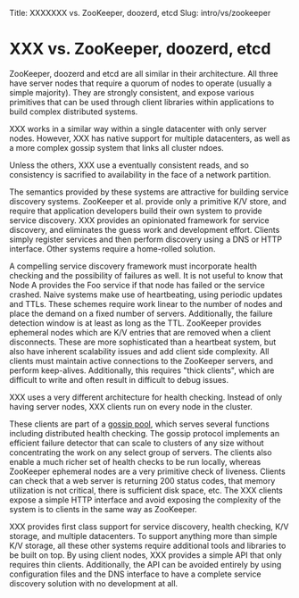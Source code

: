 Title: XXXXXXX vs. ZooKeeper, doozerd, etcd
Slug: intro/vs/zookeeper


# XXX vs. ZooKeeper, doozerd, etcd

ZooKeeper, doozerd and etcd are all similar in their architecture.
All three have server nodes that require a quorum of nodes to operate (usually a simple majority).
They are strongly consistent, and expose various primitives that can be used
through client libraries within applications to build complex distributed systems.

XXX works in a similar way within a single datacenter with only server nodes.
However, XXX has native support for multiple datacenters,
as well as a more complex gossip system that links all cluster ndoes.

Unless the others, XXX use a eventually consistent reads, and so consistency is sacrified to availability in the face of a network partition.

The semantics provided by these systems are attractive for building
service discovery systems. ZooKeeper et al. provide only a primitive K/V store,
and require that application developers build their own system to provide service
discovery. XXX provides an opinionated framework for service discovery, and
eliminates the guess work and development effort. Clients simply register services
and then perform discovery using a DNS or HTTP interface. Other systems
require a home-rolled solution.

A compelling service discovery framework must incorporate health checking and the
possibility of failures as well. It is not useful to know that Node A
provides the Foo service if that node has failed or the service crashed. Naive systems
make use of heartbeating, using periodic updates and TTLs. These schemes require work linear
to the number of nodes and place the demand on a fixed number of servers. Additionally, the
failure detection window is at least as long as the TTL. ZooKeeper provides ephemeral
nodes which are K/V entries that are removed when a client disconnects. These are more
sophisticated than a heartbeat system, but also have inherent scalability issues and add
client side complexity. All clients must maintain active connections to the ZooKeeper servers,
and perform keep-alives. Additionally, this requires "thick clients", which are difficult
to write and often result in difficult to debug issues.

XXX uses a very different architecture for health checking. Instead of only
having server nodes, XXX clients run on every node in the cluster.

These clients are part of a [gossip pool](/docs/internals/gossip.html), which
serves several functions including distributed health checking. The gossip protocol implements
an efficient failure detector that can scale to clusters of any size without concentrating
the work on any select group of servers. The clients also enable a much richer set of health checks to be run locally,
whereas ZooKeeper ephemeral nodes are a very primitive check of liveness. Clients can check that
a web server is returning 200 status codes, that memory utilization is not critical, there is sufficient
disk space, etc. The XXX clients expose a simple HTTP interface and avoid exposing the complexity
of the system is to clients in the same way as ZooKeeper.

XXX provides first class support for service discovery, health checking,
K/V storage, and multiple datacenters. To support anything more than simple K/V storage,
all these other systems require additional tools and libraries to be built on
top. By using client nodes, XXX provides a simple API that only requires thin clients.
Additionally, the API can be avoided entirely by using configuration files and the
DNS interface to have a complete service discovery solution with no development at all.

